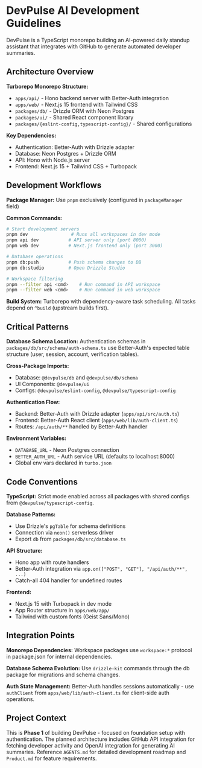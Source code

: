 # DevPulse AI Development Guidelines

DevPulse is a TypeScript monorepo building an AI-powered daily standup assistant that integrates with GitHub to generate automated developer summaries.

## Architecture Overview

**Turborepo Monorepo Structure:**
- `apps/api/` - Hono backend server with Better-Auth integration
- `apps/web/` - Next.js 15 frontend with Tailwind CSS
- `packages/db/` - Drizzle ORM with Neon Postgres
- `packages/ui/` - Shared React component library
- `packages/{eslint-config,typescript-config}/` - Shared configurations

**Key Dependencies:**
- Authentication: Better-Auth with Drizzle adapter
- Database: Neon Postgres + Drizzle ORM
- API: Hono with Node.js server
- Frontend: Next.js 15 + Tailwind CSS + Turbopack

## Development Workflows

**Package Manager:** Use `pnpm` exclusively (configured in `packageManager` field)

**Common Commands:**
```bash
# Start development servers
pnpm dev                # Runs all workspaces in dev mode
pnpm api dev           # API server only (port 8000)  
pnpm web dev           # Next.js frontend only (port 3000)

# Database operations
pnpm db:push           # Push schema changes to DB
pnpm db:studio         # Open Drizzle Studio

# Workspace filtering
pnpm --filter api <cmd>    # Run command in API workspace
pnpm --filter web <cmd>    # Run command in web workspace
```

**Build System:** Turborepo with dependency-aware task scheduling. All tasks depend on `^build` (upstream builds first).

## Critical Patterns

**Database Schema Location:** Authentication schemas in `packages/db/src/schema/auth-schema.ts` use Better-Auth's expected table structure (user, session, account, verification tables).

**Cross-Package Imports:**
- Database: `@devpulse/db` and `@devpulse/db/schema`
- UI Components: `@devpulse/ui`
- Configs: `@devpulse/eslint-config`, `@devpulse/typescript-config`

**Authentication Flow:**
- Backend: Better-Auth with Drizzle adapter (`apps/api/src/auth.ts`)
- Frontend: Better-Auth React client (`apps/web/lib/auth-client.ts`)
- Routes: `/api/auth/**` handled by Better-Auth handler

**Environment Variables:**
- `DATABASE_URL` - Neon Postgres connection
- `BETTER_AUTH_URL` - Auth service URL (defaults to localhost:8000)
- Global env vars declared in `turbo.json`

## Code Conventions

**TypeScript:** Strict mode enabled across all packages with shared configs from `@devpulse/typescript-config`.

**Database Patterns:**
- Use Drizzle's `pgTable` for schema definitions
- Connection via `neon()` serverless driver
- Export `db` from `packages/db/src/database.ts`

**API Structure:**
- Hono app with route handlers
- Better-Auth integration via `app.on(["POST", "GET"], "/api/auth/**", ...)`
- Catch-all 404 handler for undefined routes

**Frontend:**
- Next.js 15 with Turbopack in dev mode
- App Router structure in `apps/web/app/`
- Tailwind with custom fonts (Geist Sans/Mono)

## Integration Points

**Monorepo Dependencies:** Workspace packages use `workspace:*` protocol in package.json for internal dependencies.

**Database Schema Evolution:** Use `drizzle-kit` commands through the db package for migrations and schema changes.

**Auth State Management:** Better-Auth handles sessions automatically - use `authClient` from `apps/web/lib/auth-client.ts` for client-side auth operations.

## Project Context

This is **Phase 1** of building DevPulse - focused on foundation setup with authentication. The planned architecture includes GitHub API integration for fetching developer activity and OpenAI integration for generating AI summaries. Reference `AGENTS.md` for detailed development roadmap and `Product.md` for feature requirements.